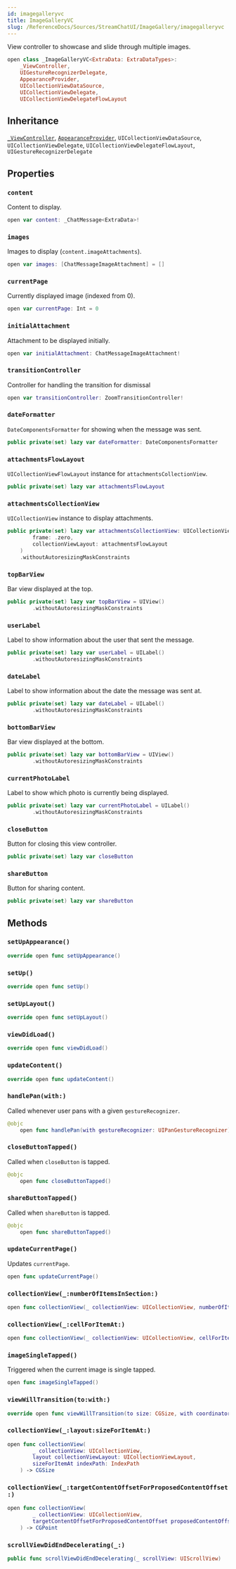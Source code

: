 ```yaml
---
id: imagegalleryvc 
title: ImageGalleryVC
slug: /ReferenceDocs/Sources/StreamChatUI/ImageGallery/imagegalleryvc
---
```


View controller to showcase and slide through multiple images.

``` swift
open class _ImageGalleryVC<ExtraData: ExtraDataTypes>:
    _ViewController,
    UIGestureRecognizerDelegate,
    AppearanceProvider,
    UICollectionViewDataSource,
    UICollectionViewDelegate,
    UICollectionViewDelegateFlowLayout 
```

## Inheritance

[`_ViewController`](../CommonViews/_ViewController), [`AppearanceProvider`](../Utils/AppearanceProvider), `UICollectionViewDataSource`, `UICollectionViewDelegate`, `UICollectionViewDelegateFlowLayout`, `UIGestureRecognizerDelegate`

## Properties

### `content`

Content to display.

``` swift
open var content: _ChatMessage<ExtraData>! 
```

### `images`

Images to display (`content.imageAttachments`).

``` swift
open var images: [ChatMessageImageAttachment] = []
```

### `currentPage`

Currently displayed image (indexed from 0).

``` swift
open var currentPage: Int = 0 
```

### `initialAttachment`

Attachment to be displayed initially.

``` swift
open var initialAttachment: ChatMessageImageAttachment!
```

### `transitionController`

Controller for handling the transition for dismissal

``` swift
open var transitionController: ZoomTransitionController!
```

### `dateFormatter`

`DateComponentsFormatter` for showing when the message was sent.

``` swift
public private(set) lazy var dateFormatter: DateComponentsFormatter 
```

### `attachmentsFlowLayout`

`UICollectionViewFlowLayout` instance for `attachmentsCollectionView`.

``` swift
public private(set) lazy var attachmentsFlowLayout 
```

### `attachmentsCollectionView`

`UICollectionView` instance to display attachments.

``` swift
public private(set) lazy var attachmentsCollectionView: UICollectionView = UICollectionView(
        frame: .zero,
        collectionViewLayout: attachmentsFlowLayout
    )
    .withoutAutoresizingMaskConstraints
```

### `topBarView`

Bar view displayed at the top.

``` swift
public private(set) lazy var topBarView = UIView()
        .withoutAutoresizingMaskConstraints
```

### `userLabel`

Label to show information about the user that sent the message.

``` swift
public private(set) lazy var userLabel = UILabel()
        .withoutAutoresizingMaskConstraints
```

### `dateLabel`

Label to show information about the date the message was sent at.

``` swift
public private(set) lazy var dateLabel = UILabel()
        .withoutAutoresizingMaskConstraints
```

### `bottomBarView`

Bar view displayed at the bottom.

``` swift
public private(set) lazy var bottomBarView = UIView()
        .withoutAutoresizingMaskConstraints
```

### `currentPhotoLabel`

Label to show which photo is currently being displayed.

``` swift
public private(set) lazy var currentPhotoLabel = UILabel()
        .withoutAutoresizingMaskConstraints
```

### `closeButton`

Button for closing this view controller.

``` swift
public private(set) lazy var closeButton 
```

### `shareButton`

Button for sharing content.

``` swift
public private(set) lazy var shareButton 
```

## Methods

### `setUpAppearance()`

``` swift
override open func setUpAppearance() 
```

### `setUp()`

``` swift
override open func setUp() 
```

### `setUpLayout()`

``` swift
override open func setUpLayout() 
```

### `viewDidLoad()`

``` swift
override open func viewDidLoad() 
```

### `updateContent()`

``` swift
override open func updateContent() 
```

### `handlePan(with:)`

Called whenever user pans with a given `gestureRecognizer`.

``` swift
@objc
    open func handlePan(with gestureRecognizer: UIPanGestureRecognizer) 
```

### `closeButtonTapped()`

Called when `closeButton` is tapped.

``` swift
@objc
    open func closeButtonTapped() 
```

### `shareButtonTapped()`

Called when `shareButton` is tapped.

``` swift
@objc
    open func shareButtonTapped() 
```

### `updateCurrentPage()`

Updates `currentPage`.

``` swift
open func updateCurrentPage() 
```

### `collectionView(_:numberOfItemsInSection:)`

``` swift
open func collectionView(_ collectionView: UICollectionView, numberOfItemsInSection section: Int) -> Int 
```

### `collectionView(_:cellForItemAt:)`

``` swift
open func collectionView(_ collectionView: UICollectionView, cellForItemAt indexPath: IndexPath) -> UICollectionViewCell 
```

### `imageSingleTapped()`

Triggered when the current image is single tapped.

``` swift
open func imageSingleTapped() 
```

### `viewWillTransition(to:with:)`

``` swift
override open func viewWillTransition(to size: CGSize, with coordinator: UIViewControllerTransitionCoordinator) 
```

### `collectionView(_:layout:sizeForItemAt:)`

``` swift
open func collectionView(
        _ collectionView: UICollectionView,
        layout collectionViewLayout: UICollectionViewLayout,
        sizeForItemAt indexPath: IndexPath
    ) -> CGSize 
```

### `collectionView(_:targetContentOffsetForProposedContentOffset:)`

``` swift
open func collectionView(
        _ collectionView: UICollectionView,
        targetContentOffsetForProposedContentOffset proposedContentOffset: CGPoint
    ) -> CGPoint 
```

### `scrollViewDidEndDecelerating(_:)`

``` swift
public func scrollViewDidEndDecelerating(_ scrollView: UIScrollView) 
```
